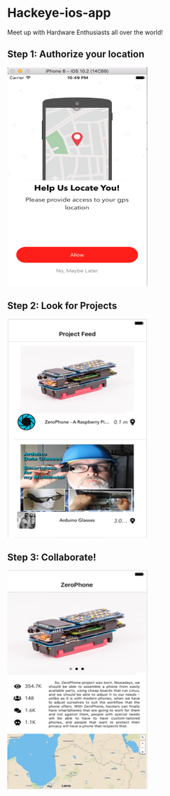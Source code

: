 # Hackeye-ios-app

Meet up with Hardware Enthusiasts all over the world!

## Step 1: Authorize your location
<img style="float: center" height = "500" width = "320" src="https://github.com/hwanggit/Hackeye-ios-app/blob/master/images/UIViews/LocationView.png">

## Step 2: Look for Projects
<img style="float: center" height = "500" width = "320" src="https://github.com/hwanggit/Hackeye-ios-app/blob/master/images/UIViews/ProjectFeed.png">

## Step 3: Collaborate!
<img style="float: center" height = "500" width = "320" src="https://github.com/hwanggit/Hackeye-ios-app/blob/master/images/UIViews/DetailedView.png">
